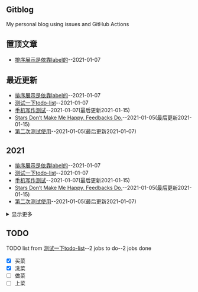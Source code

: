 ## Gitblog
My personal blog using issues and GitHub Actions

## 置顶文章
- [排序展示是依靠label的](https://github.com/drunkwretch/drunkwretch.github.io/issues/7)--2021-01-07

## 最近更新
- [排序展示是依靠label的](https://github.com/drunkwretch/drunkwretch.github.io/issues/7)--2021-01-07
- [测试一下todo-list](https://github.com/drunkwretch/drunkwretch.github.io/issues/5)--2021-01-07
- [手机写作测试](https://github.com/drunkwretch/drunkwretch.github.io/issues/4)--2021-01-07(最后更新2021-01-15)
- [Stars Don’t Make Me Happy. Feedbacks Do.](https://github.com/drunkwretch/drunkwretch.github.io/issues/3)--2021-01-05(最后更新2021-01-15)
- [第二次测试使用](https://github.com/drunkwretch/drunkwretch.github.io/issues/2)--2021-01-05(最后更新2021-01-07)

## 2021
- [排序展示是依靠label的](https://github.com/drunkwretch/drunkwretch.github.io/issues/7)--2021-01-07
- [测试一下todo-list](https://github.com/drunkwretch/drunkwretch.github.io/issues/5)--2021-01-07
- [手机写作测试](https://github.com/drunkwretch/drunkwretch.github.io/issues/4)--2021-01-07(最后更新2021-01-15)
- [Stars Don’t Make Me Happy. Feedbacks Do.](https://github.com/drunkwretch/drunkwretch.github.io/issues/3)--2021-01-05(最后更新2021-01-15)
- [第二次测试使用](https://github.com/drunkwretch/drunkwretch.github.io/issues/2)--2021-01-05(最后更新2021-01-07)
<details><summary>显示更多</summary>
<ul>
<li><a href="https://github.com/drunkwretch/drunkwretch.github.io/issues/1">利用github issue和githubpages写博客</a>--2021-01-05</li>
</ul>
</details>

## TODO
TODO list from [测试一下todo-list](https://github.com/drunkwretch/drunkwretch.github.io/issues/5)--2 jobs to do--2 jobs done
- [x] 买菜
- [x] 洗菜
- [ ] 做菜
- [ ] 上菜

<link rel="stylesheet" href="./style.css" />
